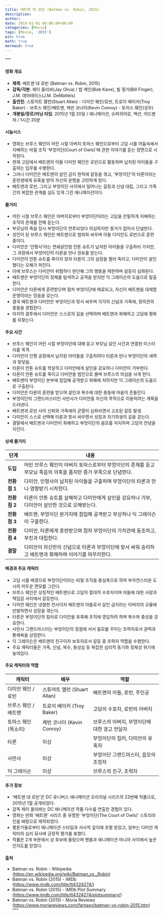 ```yaml
---
title: 배트맨 대 로빈 (Batman vs. Robin, 2015)
description: 
author: 
date: 2015-01-01 00:00:00+00:00
categories: [Movie]
tags: [Movie, '2015']
pin: true
math: true
mermaid: true
---
```

"""
#### 영화 개요

- **제목**: 배트맨 대 로빈 (Batman vs. Robin, 2015)
- **감독/각본**: 제이 올리바(Jay Oliva) / 밥 케인(Bob Kane), 빌 핑거(Bill Finger), J.M. 데마테이스(J.M. DeMatteis)
- **출연진**: 스튜어트 앨런(Stuart Allan) - 다미안 웨인/로빈, 트로이 베이커(Troy Baker) - 브루스 웨인/배트맨, 케빈 코너이(Kevin Conroy) - 토마스 웨인(성우)
- **개봉일/장르/러닝 타임**: 2015년 1월 20일 / 애니메이션, 슈퍼히어로, 액션, 어드벤처 / 1시간 20분

#### 시놉시스

- 영화는 브루스 웨인이 어린 시절 아버지 토마스 웨인으로부터 고담 시를 어둠속에서 지배하는 비밀 조직 ‘부엉이단(Court of Owls)’에 관한 이야기를 듣는 장면으로 시작된다.  
- 현재 고담에서 배트맨의 아들 다미안 웨인은 로빈으로 활동하며 납치된 아이들을 구출하는 임무를 수행한다.  
- 그러나 다미안은 배트맨의 살인 금지 원칙에 갈등을 겪고, ‘부엉이단’의 타론이라는 훈련생에게 유혹을 받아 자신의 운명을 고민하게 된다.  
- 배트맨과 로빈, 그리고 부엉이단 사이에서 일어나는 갈등과 신념 대립, 그리고 가족 간의 복잡한 관계를 심도 있게 그린 애니메이션이다.

#### 줄거리

- 어린 시절 브루스 웨인은 아버지로부터 부엉이단이라는 고담을 은밀하게 지배하는 조직의 존재를 전해 듣는다.  
- 부모님의 죽음 당시 부엉이단이 연루되었다 의심하지만 증거가 없어서 단념한다.  
- 성인이 된 브루스 웨인은 배트맨으로 범죄와 싸우며 아들 다미안도 로빈으로 훈련 중이다.  
- 다미안은 ‘인형사’라는 연쇄살인범 안톤 슈트가 납치한 아이들을 구출하러 가지만, 그 과정에서 부엉이단의 타론을 만나 권유를 받는다.  
- 다미안이 안톤 슈트를 죽이지 않자 타론이 그의 심장을 찔러 죽이고, 다미안이 살인했다는 오해가 퍼진다.  
- 이에 브루스는 다미안이 위험하다 판단해 그의 행동을 제한하며 갈등이 심화된다.  
- 배트맨은 부엉이단의 정체를 탐색하고 공격을 받지만 딕 그레이슨의 도움으로 탈출한다.  
- 다미안은 타론에게 훈련받으며 점차 부엉이단에 매료되고, 자신이 배트맨을 대체할 운명이라는 믿음을 갖는다.  
- 결국 배트맨과 다미안은 부엉이단과 맞서 싸우며 각각의 신념과 가족애, 정의관의 충돌을 경험한다.  
- 마지막 결투에서 다미안은 스스로의 길을 선택하며 배트맨과 화해하고 고담에 평화를 되찾는다.

#### 주요 사건

- 브루스 웨인이 어린 시절 부엉이단에 대해 듣고 부모님 살인 사건과 연결된 미스터리를 목격.  
- 다미안이 인형 공장에서 납치된 아이들을 구출하려다 타론과 만나 부엉이단의 세력과 맞닿음.  
- 타론이 안톤 슈트를 학살하고 다미안에게 살인을 강요하나 다미안이 거부한다.  
- 타론이 안톤 슈트를 죽이고 다미안을 범인으로 몰며 브루스의 의심을 사게 한다.  
- 배트맨이 부엉이단 본부에 침입해 공격받고 위해에 처하지만 딕 그레이슨의 도움으로 구출된다.  
- 다미안은 타론의 훈련을 받으며 살인과 복수에 대한 충동에 마음이 흔들린다.  
- 부엉이단의 그랜드마스터인 사만사가 다미안을 자신의 목적으로 이용하려는 계획을 드러낸다.  
- 배트맨과 로빈 사이 신뢰와 가족애의 균열이 심화되면서 고조된 갈등 발생.  
- 다미안이 스스로 선택해 타론과 맞서 싸우면서 성장과 자기희생의 길을 걷는다.  
- 결말에서 배트맨과 다미안이 화해하고 부엉이단의 음모를 저지하며 고담의 안녕을 지킨다.

#### 상세 줄거리

| **단계** | **내용** |
|----------|----------|
| **도입** | 어린 브루스 웨인이 아버지 토마스로부터 부엉이단의 존재를 듣고 부모님 죽음의 의혹을 품지만 증거 부족으로 단념한다. |
| **전환점 1** | 다미안, 인형사의 납치된 아이들을 구출하며 부엉이단의 타론과 만나 영향받기 시작한다. |
| **전환점 2** | 타론이 안톤 슈트를 살해하고 다미안에게 살인을 강요하나 거부, 다미안이 살인한 것으로 오해받는다. |
| **전환점 3** | 배트맨, 부엉이단 본거지에 침입해 공격받고 부상하나 딕 그레이슨이 구출한다. |
| **전환점 4** | 다미안, 타론에게 훈련받으며 점차 부엉이단의 가치관에 동조하고, 부친과 대립한다. |
| **결말** | 다미안이 자신만의 신념으로 타론과 부엉이단에 맞서 싸워 승리하고 배트맨과 화해하며 이야기를 마무리한다. |

#### 배경과 주요 캐릭터

- 고담 시를 배경으로 부엉이단이라는 비밀 조직을 중심축으로 하여 부자연스러운 도시의 어두운 면모를 그린다.  
- 브루스 웨인은 상징적인 배트맨으로 고담의 절대적 수호자이며 아들에 대한 사랑과 책임감 사이에서 갈등한다.  
- 다미안 웨인은 냉철한 전사이자 배트맨의 아들로서 살인 금지라는 아버지의 규율에 반발하면서 성장을 겪는다.  
- 타론은 부엉이단의 킬러로 다미안을 유혹해 조직에 영입하려 하며 복수와 충성을 강요한다.  
- 사만사 그랜드마스터는 부엉이단의 정점에 서서 음모를 꾸미는 조력자로서 권력과 통제욕을 상징한다.  
- 딕 그레이슨은 배트맨의 친구이자 보호자로서 갈등 중 조력자 역할을 수행한다.  
- 주요 캐릭터들은 가족, 신념, 복수, 충성심 등 복잡한 심리적 동기와 정체성 위기에 놓여있다.

#### 주요 캐릭터와 역할

| **캐릭터** | **배우** | **역할** |
|------------|----------|----------|
| 다미안 웨인 / 로빈 | 스튜어트 앨런 (Stuart Allan) | 배트맨의 아들, 로빈, 주인공 |
| 브루스 웨인 / 배트맨 | 트로이 베이커 (Troy Baker) | 고담의 수호자, 로빈의 아버지 |
| 토마스 웨인 (목소리) | 케빈 코너이 (Kevin Conroy) | 브루스의 아버지, 부엉이단에 대한 경고 전달자 |
| 타론 | 미상 | 부엉이단의 킬러, 다미안의 유혹자 |
| 사만사 | 미상 | 부엉이단 그랜드마스터, 음모의 조정자 |
| 딕 그레이슨 | 미상 | 브루스의 친구, 조력자 |

#### 추가 정보

- ‘배트맨 대 로빈’은 DC 유니버스 애니메이션 오리지널 시리즈의 23번째 작품으로, 2015년 1월 공개되었다.  
- 감독 제이 올리바는 DC 애니메이션 작품 다수를 연출한 경험이 있다.  
- 영화는 만화 ‘배트맨’ 시리즈 중 유명한 ‘부엉이단(The Court of Owls)’ 스토리라인을 바탕으로 제작되었다.  
- 평론가들로부터 애니메이션 스타일과 서사적 깊이에 호평 받았고, 일부는 다미안 캐릭터의 심리 묘사에 긍정적 평가를 표했다.  
- 작품은 2개 부문에서 상 후보에 올랐으며 팬들과 애니메이션 마니아 사이에서 높은 인지도를 얻었다.

#### 출처

- Batman vs. Robin - Wikipedia (https://en.wikipedia.org/wiki/Batman_vs._Robin)  
- Batman vs. Robin (2015) - IMDb (https://www.imdb.com/title/tt4324274/)  
- Batman vs. Robin (2015) - IMDb Plot Summary (https://www.imdb.com/title/tt4324274/plotsummary/)  
- Batman vs. Robin (2015) - Moria Reviews (https://www.moriareviews.com/fantasy/batman-vs-robin-2015.htm)  
"""